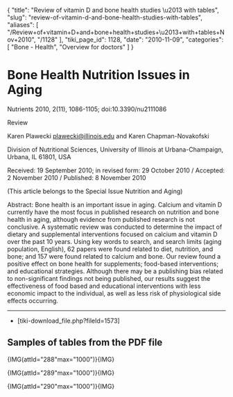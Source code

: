 {
  "title": "Review of vitamin D and bone health studies \u2013 with tables",
  "slug": "review-of-vitamin-d-and-bone-health-studies-with-tables",
  "aliases": [
    "/Review+of+vitamin+D+and+bone+health+studies+\u2013+with+tables+Nov+2010",
    "/1128"
  ],
  "tiki_page_id": 1128,
  "date": "2010-11-09",
  "categories": [
    "Bone - Health",
    "Overview for doctors"
  ]
}


# Bone Health Nutrition Issues in Aging

Nutrients 2010, 2(11), 1086-1105; doi:10.3390/nu2111086

Review

Karen Plawecki plawecki@illinois.edu and Karen Chapman-Novakofski 

Division of Nutritional Sciences, University of Illinois at Urbana-Champaign, Urbana, IL 61801, USA

Received: 19 September 2010; in revised form: 29 October 2010 / Accepted: 2 November 2010 / Published: 8 November 2010

(This article belongs to the Special Issue Nutrition and Aging)

Abstract: Bone health is an important issue in aging. Calcium and vitamin D currently have the most focus in published research on nutrition and bone health in aging, although evidence from published research is not conclusive. A systematic review was conducted to determine the impact of dietary and supplemental interventions focused on calcium and vitamin D over the past 10 years. Using key words to search, and search limits (aging population, English), 62 papers were found related to diet, nutrition, and bone; and 157 were found related to calcium and bone. Our review found a positive effect on bone health for supplements; food-based interventions; and educational strategies. Although there may be a publishing bias related to non-significant findings not being published, our results suggest the effectiveness of food based and educational interventions with less economic impact to the individual, as well as less risk of physiological side effects occurring.

- - - - - 

* <span>[tiki-download_file.php?fileId=1573]</span>

## Samples of tables from the PDF file

{IMG(attId="288"max="1000")}{IMG}

{IMG(attId="289"max="1000")}{IMG}

{IMG(attId="290"max="1000")}{IMG}

